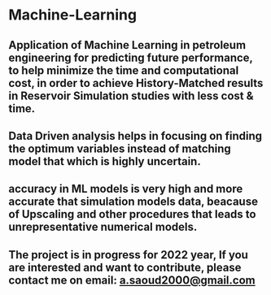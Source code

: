 # Machine-Learning
 
## Application of Machine Learning in petroleum engineering for predicting future performance, to help minimize the time and computational cost, in order to achieve History-Matched results in Reservoir Simulation studies with less cost & time.

## Data Driven analysis helps in focusing on finding the optimum variables instead of matching model that which is highly uncertain.

## accuracy in ML models is very high and more accurate that simulation models data, beacause of Upscaling and other procedures that leads to unrepresentative numerical models.

## The project is in progress for 2022 year, If you are interested and want to contribute, please contact me on email: a.saoud2000@gmail.com
